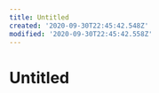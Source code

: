 ```yaml
---
title: Untitled
created: '2020-09-30T22:45:42.548Z'
modified: '2020-09-30T22:45:42.558Z'
---
```


# Untitled
